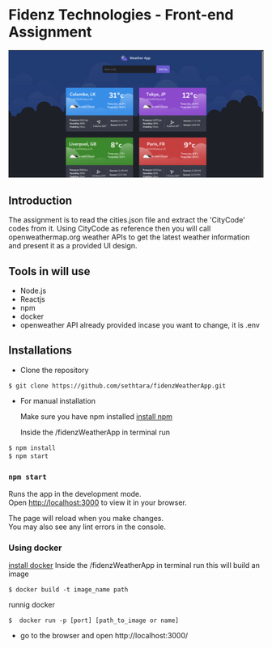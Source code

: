 # Fidenz Technologies - Front-end Assignment
![screenshot](/public/assets/img/assignmentScreenshot.png "weather app screenshot")
## Introduction
The assignment is to read the cities.json file and extract the 'CityCode' codes from it. Using CityCode as reference then you will call openweathermap.org weather APIs to get the latest weather information and present it as a provided UI design.
## Tools in will use
- Node.js
- Reactjs 
- npm
- docker
- openweather API already provided incase you want to change, it is .env


## Installations
- Clone the repository
  
```console
$ git clone https://github.com/sethtara/fidenzWeatherApp.git
```

- For manual installation

    Make sure you have npm installed [install npm](https://docs.npmjs.com/downloading-and-installing-node-js-and-npm/)
   
   Inside the /fidenzWeatherApp in terminal run

```console
$ npm install
$ npm start
```

### `npm start`

Runs the app in the development mode.\
Open [http://localhost:3000](http://localhost:3000) to view it in your browser.

The page will reload when you make changes.\
You may also see any lint errors in the console.

### Using docker
  [install docker](https://docs.docker.com/get-docker/)
  Inside the /fidenzWeatherApp in terminal run
  this will build an image
```console
$ docker build -t image_name path
```
runnig docker
```console
$  docker run -p [port] [path_to_image or name] 
```

- go to the browser and open http://localhost:3000/ 
  

 
